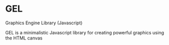 # GEL
Graphics Engine Library (Javascript)

GEL is a minimalistic Javascript library for creating powerful graphics using the HTML canvas
